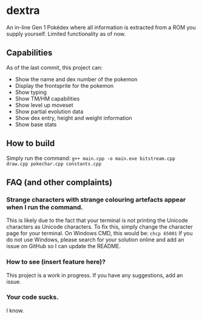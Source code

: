 # dextra
An in-line Gen 1 Pokédex where all information is extracted from a ROM you supply yourself.
Limited functionality as of now.

## Capabilities

As of the last commit, this project can:

- Show the name and dex number of the pokemon
- Display the frontsprite for the pokemon
- Show typing
- Show TM/HM capabilities
- Show level up moveset
- Show partial evolution data
- Show dex entry, height and weight information
- Show base stats

## How to build

Simply run the command:
`g++ main.cpp -o main.exe bitstream.cpp draw.cpp pokechar.cpp constants.cpp`

## FAQ (and other complaints)

### Strange characters with strange colouring artefacts appear when I run the command.
This is likely due to the fact that your terminal is not printing the Unicode characters as Unicode characters. To fix this, simply change the character page for your terminal. On Windows CMD, this would be:
`chcp 65001`
If you do not use Windows, please search for your solution online and add an issue on GitHub so I can update the README.

### How to see (insert feature here)?
This project is a work in progress. If you have any suggestions, add an issue.

### Your code sucks.
I know.
